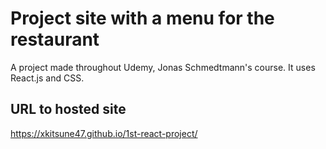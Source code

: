# Project site with a menu for the restaurant

A project made throughout Udemy, Jonas Schmedtmann's course.
It uses React.js and CSS.

## URL to hosted site
https://xkitsune47.github.io/1st-react-project/
